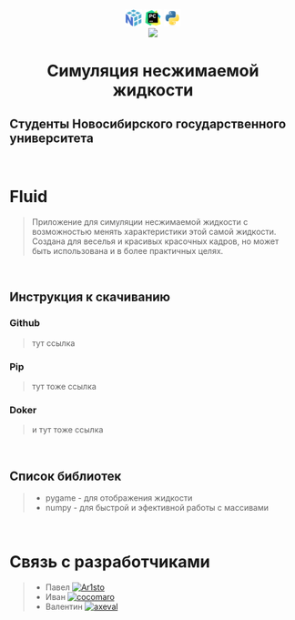 <div id="header" align="center">
  <img src="https://github.com/devicons/devicon/blob/master/icons/numpy/numpy-original.svg" width="30"/>
  <img src="https://github.com/devicons/devicon/blob/master/icons/pycharm/pycharm-original.svg" width="30"/>
  <img src="https://github.com/devicons/devicon/blob/master/icons/python/python-original.svg" width="30"/>
</div>

<div id="header" align="center">
  <img src="https://media.giphy.com/media/xTiN0GCrD3iqO4CRZm/giphy.gif" width="250"/>
</div>

<h1 align="center">Симуляция несжимаемой жидкости <a href="https://daniilshat.ru/" target="_blank"></a></h1>
<h2><align="center">Студенты Новосибирского государственного университета</h2>
<br>

# Fluid
> Приложение для симуляции несжимаемой жидкости с возможностью менять характеристики этой самой жидкости. Создана для веселья и красивых красочных кадров, но может быть использована и в более практичных целях.
<br>

## Инструкция к скачиванию
### Github
> тут ссылка
### Pip
> тут тоже ссылка
### Doker
> и тут тоже ссылка
<br>

## Список библиотек
>- pygame - для отображения жидкости <br>
>- numpy - для быстрой и эфективной работы с массивами <br>
<br>

# Связь с разработчиками
>- Павел    [![Ar1sto](https://img.shields.io/badge/-Vkontakte-003f5c?style=for-the-badge&logo=Vk)](https://vk.com/ar1sto) <br>
>- Иван     [![cocomaro](https://img.shields.io/badge/-Vkontakte-003f5c?style=for-the-badge&logo=Vk)](https://vk.com/cocomaro) <br>
>- Валентин [![axeval](https://img.shields.io/badge/-Vkontakte-003f5c?style=for-the-badge&logo=Vk)](https://vk.com/axeval) <br>

